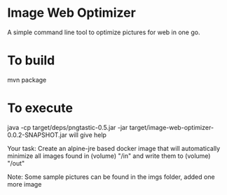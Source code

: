 # Image Web Optimizer

A simple command line tool to optimize pictures for web in one go.

# To build
mvn package

# To execute
java -cp target/deps/pngtastic-0.5.jar -jar target/image-web-optimizer-0.0.2-SNAPSHOT.jar 
will give help

Your task:
Create an alpine-jre based docker image that will automatically minimize all images found in (volume) "/in" and write them to (volume) "/out"

Note: Some sample pictures can be found in the imgs folder, added one more image

